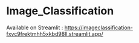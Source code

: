 ﻿# Image_Classification
 


Available on Streamlit : https://imageclassification-fxvc9frektmhh5xkbd98ll.streamlit.app/ 

